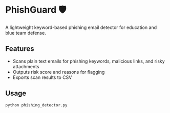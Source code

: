 # PhishGuard 🛡️

A lightweight keyword-based phishing email detector for education and blue team defense.

## Features
- Scans plain text emails for phishing keywords, malicious links, and risky attachments
- Outputs risk score and reasons for flagging
- Exports scan results to CSV

## Usage
```bash
python phishing_detector.py

